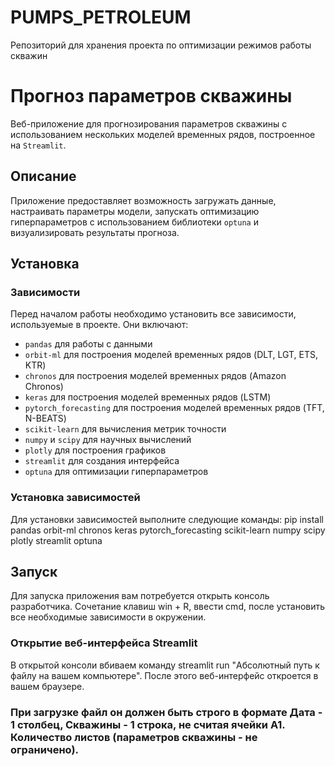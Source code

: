 # PUMPS_PETROLEUM
Репозиторий для хранения проекта по оптимизации режимов работы скважин
# Прогноз параметров скважины

Веб-приложение для прогнозирования параметров скважины с использованием нескольких моделей временных рядов, построенное на `Streamlit`.

## Описание
Приложение предоставляет возможность загружать данные, настраивать параметры модели, запускать оптимизацию гиперпараметров с использованием библиотеки `optuna` и визуализировать результаты прогноза.

## Установка

### Зависимости
Перед началом работы необходимо установить все зависимости, используемые в проекте. Они включают:

- `pandas` для работы с данными
- `orbit-ml` для построения моделей временных рядов (DLT, LGT, ETS, KTR)
- `chronos` для построения моделей временных рядов (Amazon Chronos)
- `keras` для построения моделей временных рядов (LSTM)
- `pytorch_forecasting` для построения моделей временных рядов (TFT, N-BEATS)
- `scikit-learn` для вычисления метрик точности
- `numpy` и `scipy` для научных вычислений
- `plotly` для построения графиков
- `streamlit` для создания интерфейса
- `optuna` для оптимизации гиперпараметров

### Установка зависимостей
Для установки зависимостей выполните следующие команды:
pip install pandas orbit-ml chronos keras pytorch_forecasting scikit-learn numpy scipy plotly streamlit optuna

## Запуск
Для запуска приложения вам потребуется открыть консоль разработчика. Сочетание клавиш win + R, ввести cmd, после установить все необходимые зависимости в окружении.


### Открытие веб-интерфейса Streamlit
В открытой консоли вбиваем команду streamlit run "Абсолютный путь к файлу на вашем компьютере". После этого веб-интерфейс откроется в вашем браузере.

### При загрузке файл он должен быть строго в формате Дата - 1 столбец, Cкважины - 1 строка, не считая ячейки A1. Количество листов (параметров скважины - не ограничено).
